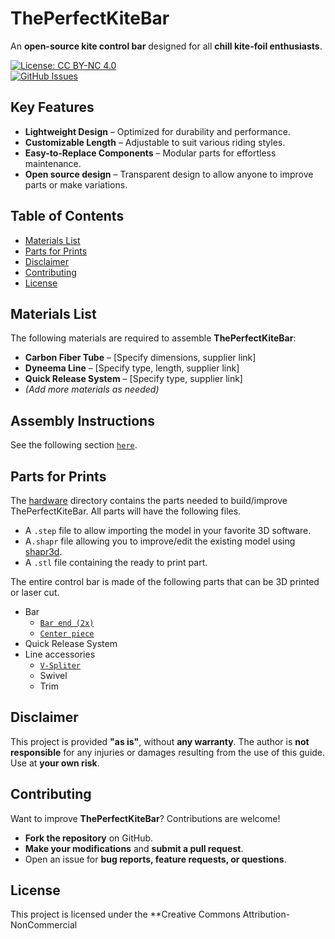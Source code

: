 # ThePerfectKiteBar

An **open-source kite control bar** designed for all **chill kite-foil enthusiasts**.  

[![License: CC BY-NC 4.0](https://img.shields.io/badge/License-CC_BY--NC_4.0-lightgrey.svg)](LICENSE)  
[![GitHub Issues](https://img.shields.io/github/issues/aniva/theperfectkitebar.svg)](https://github.com/aniva/theperfectkitebar/issues)  

## Key Features

- **Lightweight Design** – Optimized for durability and performance.  
- **Customizable Length** – Adjustable to suit various riding styles.  
- **Easy-to-Replace Components** – Modular parts for effortless maintenance.
- **Open source design** – Transparent design to allow anyone to improve parts or make variations.

## Table of Contents

- [Materials List](#materials-list)
- [Parts for Prints](#parts-for-prints)
- [Disclaimer](#disclaimer)
- [Contributing](#contributing)
- [License](#license)

## Materials List

The following materials are required to assemble **ThePerfectKiteBar**:

- **Carbon Fiber Tube** – [Specify dimensions, supplier link]  
- **Dyneema Line** – [Specify type, length, supplier link]  
- **Quick Release System** – [Specify type, supplier link]  
- *(Add more materials as needed)*  

## Assembly Instructions

See the following section [`here`](docs/assembly.md).

## Parts for Prints

The [hardware](hardware) directory contains the parts needed to build/improve ThePerfectKiteBar. All parts will have the following files.

- A `.step` file to allow importing the model in your favorite 3D software.
- A`.shapr` file allowing you to improve/edit the existing model using [shapr3d](https://www.shapr3d.com).
- A `.stl` file containing the ready to print part.

The entire control bar is made of the following parts that can be 3D printed or laser cut.

- Bar
  - [`Bar end (2x)`](<hardware/bar/bar end/README.md>)
  - [`Center piece`](<hardware/bar/center piece/README.md>)
- Quick Release System
- Line accessories
  - [`V-Spliter`](hardware/accessories/v-splitter/README.md)
  - Swivel
  - Trim

## Disclaimer

This project is provided **"as is"**, without **any warranty**. The author is **not responsible** for any injuries or damages resulting from the use of this guide. Use at **your own risk**.  

## Contributing

Want to improve **ThePerfectKiteBar**? Contributions are welcome!  

- **Fork the repository** on GitHub.  
- **Make your modifications** and **submit a pull request**.  
- Open an issue for **bug reports, feature requests, or questions**.  

## License

This project is licensed under the **Creative Commons Attribution-NonCommercial

